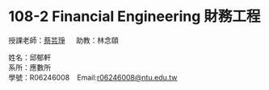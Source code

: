# 108-2 Financial Engineering 財務工程
授課老師：[蔡芸琤](http://homepage.ntu.edu.tw/~pecutsai) &emsp; 助教：林念頤 <br />

姓名：邱郁軒 <br />
系所：應數所 <br />
學號：R06246008 &ensp; Email:r06246008@ntu.edu.tw <br />

